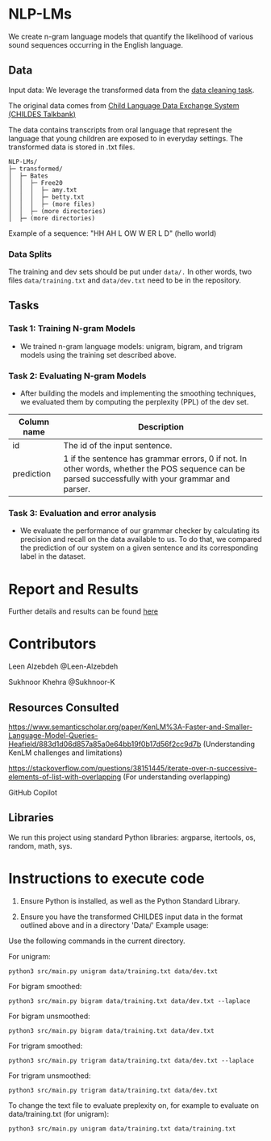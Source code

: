 # NLP-LMs
We create n-gram language models that quantify the likelihood of various sound sequences occurring in the English language. 

## Data
Input data: We leverage the transformed data from the [data cleaning task](https://github.com/Leen-Alzebdeh/NLP-Data-Cleaning-Task).

The original data comes from [Child Language Data Exchange System (CHILDES Talkbank)](https://childes.talkbank.org/)

The data contains transcripts from oral language that represent the language that young children are exposed to in everyday settings. The transformed data is stored in .txt files.

```
NLP-LMs/
├─ transformed/
│  ├─ Bates
│  │  ├─ Free20
│  │  │  ├─ amy.txt
│  │  │  ├─ betty.txt
│  │  │  ├─ (more files)
│  │  ├─ (more directories)
│  ├─ (more directories)
```

Example of a sequence: "HH AH L OW W ER L D" (hello world)

### Data Splits
The training and dev sets should be put under `data/.` In other words, two files `data/training.txt` and `data/dev.txt` need to be in the repository.

## Tasks
### Task 1: Training N-gram Models
  -  We trained n-gram language models: unigram, bigram, and trigram models using the training set described above.

### Task 2: Evaluating N-gram Models
  - After building the models and implementing the smoothing techniques, we evaluated them by computing the perplexity (PPL) of the dev set.

|Column name|Description|
| --------- | --------- |
|id|The id of the input sentence.|ground_truth|The ground truth label of the input sentence, copied from the dataset. |
|prediction|1 if the sentence has grammar errors, 0 if not. In other words, whether the POS sequence can be parsed successfully with your grammar and parser.|

### Task 3: Evaluation and error analysis
- We evaluate the performance of our grammar checker by calculating its precision and recall on the data available to us. To do that, we compared the prediction of our system on a given sentence and its corresponding label in the dataset. 

# Report and Results
Further details and results can be found [here](https://github.com/Leen-Alzebdeh/NLP-LMs/blob/main/REPORT.md)

# Contributors

Leen Alzebdeh @Leen-Alzebdeh

Sukhnoor Khehra @Sukhnoor-K

## Resources Consulted

https://www.semanticscholar.org/paper/KenLM%3A-Faster-and-Smaller-Language-Model-Queries-Heafield/883d1d06d857a85a0e64bb19f0b17d56f2cc9d7b (Understanding KenLM challenges and limitations)

https://stackoverflow.com/questions/38151445/iterate-over-n-successive-elements-of-list-with-overlapping (For understanding overlapping)

GitHub Copilot

## Libraries

We run this project using standard Python libraries: argparse, itertools, os, random, math, sys.

# Instructions to execute code

1. Ensure Python is installed, as well as the Python Standard Library.

2. Ensure you have the transformed CHILDES input data in the format outlined above and in a directory 'Data/'
Example usage:

Use the following commands in the current directory.

For unigram:

`python3 src/main.py unigram data/training.txt data/dev.txt`

For bigram smoothed:

`python3 src/main.py bigram data/training.txt data/dev.txt --laplace`

For bigram unsmoothed:

`python3 src/main.py bigram data/training.txt data/dev.txt`

For trigram smoothed:

`python3 src/main.py trigram data/training.txt data/dev.txt --laplace`

For trigram unsmoothed:

`python3 src/main.py trigram data/training.txt data/dev.txt`

To change the text file to evaluate preplexity on, for example to evaluate on data/training.txt (for unigram):

`python3 src/main.py unigram data/training.txt data/training.txt`
